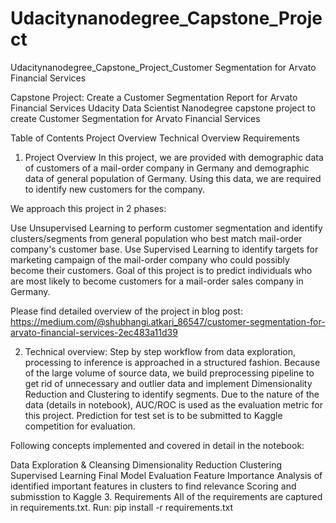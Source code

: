 # Udacitynanodegree_Capstone_Project
Udacitynanodegree_Capstone_Project_Customer Segmentation for Arvato Financial Services


Capstone Project: Create a Customer Segmentation Report for Arvato Financial Services
Udacity Data Scientist Nanodegree capstone project to create Customer Segmentation for Arvato Financial Services

Table of Contents
Project Overview
Technical Overview
Requirements

1. Project Overview
In this project, we are provided with demographic data of customers of a mail-order company in Germany and demographic data of general population of Germany. Using this data, we are required to identify new customers for the company.

We approach this project in 2 phases:

Use Unsupervised Learning to perform customer segmentation and identify clusters/segments from general population who best match mail-order company's customer base.
Use Supervised Learning to identify targets for marketing campaign of the mail-order company who could possibly become their customers.
Goal of this project is to predict individuals who are most likely to become customers for a mail-order sales company in Germany.

Please find detailed overview of the project in blog post: https://medium.com/@shubhangi.atkari_86547/customer-segmentation-for-arvato-financial-services-2ec483a11d39


2. Technical overview:
Step by step workflow from data exploration, processing to inference is approached in a structured fashion. Because of the large volume of source data, we build preprocessing pipeline to get rid of unnecessary and outlier data and implement Dimensionality Reduction and Clustering to identify segments. Due to the nature of the data (details in notebook), AUC/ROC is used as the evaluation metric for this project. Prediction for test set is to be submitted to Kaggle competition for evaluation.

Following concepts implemented and covered in detail in the notebook:

Data Exploration & Cleansing
Dimensionality Reduction
Clustering
Supervised Learning
Final Model Evaluation
Feature Importance
Analysis of identified important features in clusters to find relevance
Scoring and submisstion to Kaggle
3. Requirements
All of the requirements are captured in requirements.txt. Run: pip install -r requirements.txt
